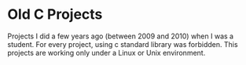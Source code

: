 # Old C Projects

Projects I did a few years ago (between 2009 and 2010) when I was a student.
For every project, using c standard library was forbidden.
This projects are working only under a Linux or Unix environment.
